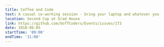 ```yaml
---
title: Coffee and Code
text: A casual co-working session - bring your laptop and whatever you're working on!
location: Second Cup at Grad House
link: https://github.com/UofTCoders/Events/issues/173
date: 2018-06-05
startTime: '09:00'
endTime: '11:00'
---
```

